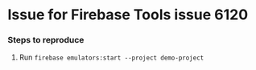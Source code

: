 # Issue for Firebase Tools issue 6120

### Steps to reproduce

1. Run `firebase emulators:start --project demo-project`